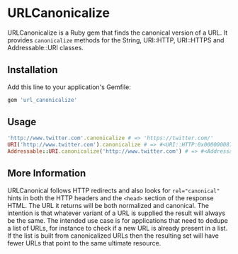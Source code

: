 # URLCanonicalize

URLCanonicalize is a Ruby gem that finds the canonical version of a URL. It
provides `canonicalize` methods for the String, URI::HTTP, URI::HTTPS and
Addressable::URI classes.

## Installation

Add this line to your application's Gemfile:

```ruby
gem 'url_canonicalize'
```

## Usage

```ruby
'http://www.twitter.com'.canonicalize # => 'https://twitter.com/'
URI('http://www.twitter.com').canonicalize # => #<URI::HTTP:0x00000008767908 URL:https://twitter.com/>
Addressable::URI.canonicalize('http://www.twitter.com') # => #<Addressable::URI:0x43c9d90 URI:https://twitter.com/>
```

## More Information

URLCanonical follows HTTP redirects and also looks for `rel="canonical"` hints
in both the HTTP headers and the `<head>` section of the response HTML. The URL
it returns will be both normalized and canonical. The intention is that
whatever variant of a URL is supplied the result will always be the same. The
intended use case is for applications that need to dedupe a list of URLs, for
instance to check if a new URL is already present in a list. If the list is
built from canonicalized URLs then the resulting set will have fewer URLs that
point to the same ultimate resource.
